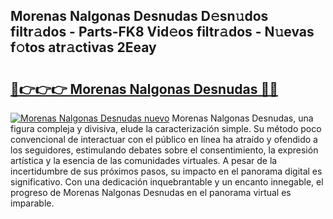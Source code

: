 ## Morenas Nalgonas Desnudas D𝚎sn𝚞dos filtr𝚊dos - Parts-FK8 Vid𝚎os filtr𝚊dos - N𝚞evas f𝚘tos atr𝚊ctivas 2Eeay

# <h2><a href="http://mbbtsn.tromn.icu/?c=Morenas+Nalgonas+Desnudas">🔗👉👉👉 Morenas Nalgonas Desnudas 🔗🔗</a></h2>

[![Morenas Nalgonas Desnudas nuevo](https://i.imgur.com/pEAQMta.gif)](http://mbbtsn.tromn.icu/?c=Morenas+Nalgonas+Desnudas)
Morenas Nalgonas Desnudas, una figura compleja y divisiva, elude la caracterización simple. Su método poco convencional de interactuar con el público en línea ha atraído y ofendido a los seguidores, estimulando debates sobre el consentimiento, la expresión artística y la esencia de las comunidades virtuales. A pesar de la incertidumbre de sus próximos pasos, su impacto en el panorama digital es significativo. Con una dedicación inquebrantable y un encanto innegable, el progreso de Morenas Nalgonas Desnudas en el panorama virtual es imparable.
